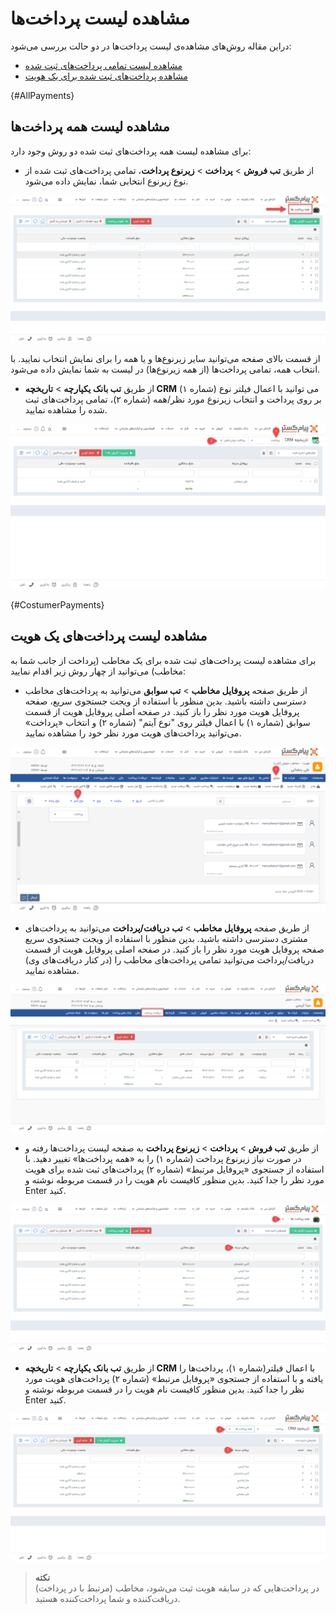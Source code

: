 # مشاهده لیست پرداخت‌ها
دراین مقاله روش‌های مشاهده‌ی لیست پرداخت‌ها در دو حالت بررسی می‌شود:
- [مشاهده لیست تمامی پرداخت‌های ثبت شده](#AllPayments)
- [مشاهده پرداخت‌های ثبت شده برای یک هویت](#CostumerPayments)

{#AllPayments}
## مشاهده لیست همه پرداخت‌ها 
برای مشاهده لیست همه پرداخت‌های ثبت شده دو روش وجود دارد:<br>
- از طریق **تب فروش** > **پرداخت** > **زیرنوع پرداخت**، تمامی پرداخت‌های ثبت شده از نوع زیرنوع انتخابی شما،‌ نمایش داده می‌شود.

![مسیر اول نمایش لیست پرداخت‌ها](./Images/all-payments-method1.png)

از قسمت بالای صفحه می‌توانید سایر زیرنوع‌ها و یا همه را برای نمایش انتخاب نمایید. با انتخاب همه، تمامی پرداخت‌ها (از همه زیرنوع‌ها) در لیست به شما نمایش داده می‌شود.

- از طریق **تب بانک یکپارچه** > **تاریخچه CRM**  می توانید با اعمال فیلتر نوع (شماره ۱) بر روی پرداخت و انتخاب زیرنوع مورد نظر/همه (شماره ۲)، تمامی پرداخت‌های ثبت شده را مشاهده نمایید.

![مسیر دوم نمایش لیست پرداخت‌ها](./Images/all-payments-method2.png)

{#CostumerPayments}
## مشاهده لیست پرداخت‌های یک هویت
برای مشاهده لیست پرداخت‌های ثبت شده برای یک مخاطب (پرداخت از جانب شما به مخاطب) می‌توانید از چهار روش زیر اقدام نمایید:
- از طریق صفحه **پروفایل مخاطب** > **تب سوابق** می‌توانید به پرداخت‌های مخاطب دسترسی داشته باشید. بدین منظور با استفاده از ویجت جستجوی سریع، صفحه پروفایل هویت مورد نظر را باز کنید. در صفحه اصلی پروفایل هویت از قسمت سوابق (شماره ۱) با اعمال فیلتر روی "نوع آیتم" (شماره ۲) و انتخاب «پرداخت» می‌توانید پرداخت‌های هویت مورد نظر خود را مشاهده نمایید.

![مسیر اول نمایش لیست پرداخت‌های یک هویت ](./Images/costumer-payments-method1.png)

- از طریق صفحه **پروفایل مخاطب** > **تب دریافت/پرداخت** می‌توانید به پرداخت‌های مشتری دسترسی داشته باشید. بدین منظور با استفاده از ویجت جستجوی سریع صفحه پروفایل هویت مورد نظر را باز کنید. در صفحه اصلی پروفایل هویت از قسمت دریافت/پرداخت می‌توانید تمامی پرداخت‌های مخاطب را (در کنار دریافت‌های وی) مشاهده نمایید.

![مسیر دوم نمایش لیست پرداخت‌های یک هویت ](./Images/costumer-payments-and-receipts.png)

- از طریق **تب فروش** > **پرداخت** > **زیرنوع پرداخت** به صفحه لیست پرداخت‌ها رفته و در صورت نیاز زیرنوع پرداخت (شماره ۱) را به «همه پرداخت‌ها» تغییر دهید. با استفاده از جستجوی «پروفایل مرتبط» (شماره ۲) پرداخت‌های 
ثبت شده برای هویت مورد نظر را جدا کنید. بدین منظور کافیست نام هویت را در  قسمت مربوطه نوشته و Enter کنید.

![مسیر سوم نمایش لیست پرداخت‌های یک هویت ](./Images/costumer-payments-method3.png)

- از طریق **تب بانک یکپارچه** > **تاریخچه CRM** با اعمال فیلتر(شماره ۱)،  پرداخت‌ها را یافته  و با استفاده از جستجوی «پروفایل مرتبط» (شماره ۲) پرداخت‌های 
هویت مورد نظر را جدا کنید. بدین منظور کافیست نام هویت را در قسمت مربوطه نوشته و Enter کنید.

![مسیر چهارم نمایش لیست پرداخت‌های یک هویت ](./Images/costumer-payments-method4.png)

> **نکته**<br>
> در پرداخت‌هایی که در سابقه هویت ثبت می‌شود، مخاطب (مرتبط با در پرداخت)‌ دریافت‌کننده و شما پرداخت‌کننده هستید.